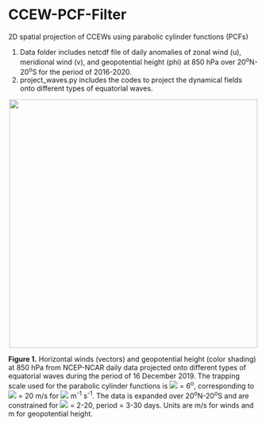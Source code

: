 # CCEW-PCF-Filter
2D spatial projection of CCEWs using parabolic cylinder functions (PCFs)

1. Data folder includes netcdf file of daily anomalies of zonal wind (u), meridional wind (v), and geopotential height (phi) at 850 hPa over 20<sup>o</sup>N-20<sup>o</sup>S for the period of 2016-2020.
2. project_waves.py includes the codes to project the dynamical fields onto different types of equatorial waves.

<p align="center">
  <img src="https://github.com/sandrolubis/CCEW-PCF-Filter/blob/main/snapshot_waves_20191216.png" width="500">
</p>

**Figure 1.** Horizontal winds (vectors) and geopotential height (color shading) at 850 hPa from NCEP-NCAR daily data projected onto different types of equatorial waves during the period of 16 December 2019. The trapping scale used for the parabolic cylinder functions is <img src="https://render.githubusercontent.com/render/math?math=y_{0}=\left(c/2\beta\right)^{1/2}"> = 6<sup>o</sup>, corresponding to <img src="https://render.githubusercontent.com/render/math?math=c"> = 20 m/s for <img src="https://render.githubusercontent.com/render/math?math=\beta=2.3 \times 10^{-11}"> m<sup>-1</sup> s<sup>-1</sup>. The data is expanded over 20<sup>o</sup>N-20<sup>o</sup>S and are constrained for <img src="https://render.githubusercontent.com/render/math?math=k"> = 2-20, period = 3-30 days. Units are m/s for winds and m for geopotential height.

